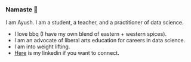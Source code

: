 ### Namaste 🙏 

I am Ayush. I am a student, a teacher, and a practitioner of data science.  

- I love bbq (I have my own blend of eastern + western spices).
- I am an advocate of liberal arts education for careers in data science. 
- I am into weight lifting.
- [Here](https://linkedin.com/in/ayush-subedi) is my linkedin if you want to connect.
